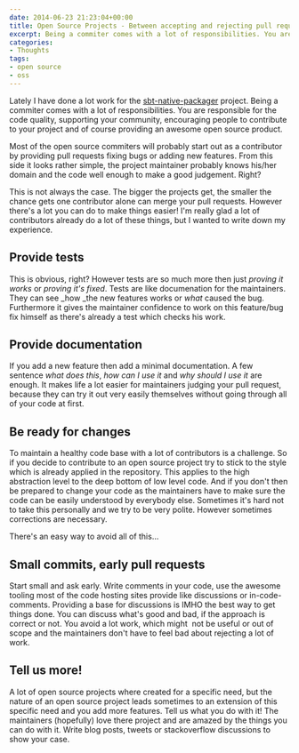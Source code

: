 ```yaml
---
date: 2014-06-23 21:23:04+00:00
title: Open Source Projects - Between accepting and rejecting pull request
excerpt: Being a commiter comes with a lot of responsibilities. You are responsible for the code quality, supporting your community, encouraging people to contribute to your project and of course providing an awesome open source product
categories:
- Thoughts
tags:
- open source
- oss
---
```


Lately I have done a lot work for the [sbt-native-packager](https://github.com/sbt/sbt-native-packager) project. Being a
commiter comes with a lot of responsibilities. You are responsible for the code quality, supporting your community,
encouraging people to contribute to your project and of course providing an awesome open
source product.

Most of the open source commiters will probably start out as a contributor by providing pull
requests fixing bugs or adding new features. From this side it looks rather simple, the
project maintainer probably knows his/her domain and the code well enough to make
a good judgement. Right?

This is not always the case. The bigger the projects get, the smaller the chance gets
one contributor alone can merge your pull requests. However there's a lot you can do
to make things easier! I'm really glad a lot of contributors already do a lot of these things,
but I wanted to write down my experience.


## Provide tests


This is obvious, right? However tests are so much more then just _proving it works_ or
_proving it's fixed_. Tests are like documenation for the maintainers. They can see _how
_the new features works or _what_ caused the bug. Furthermore it gives the maintainer
confidence to work on this feature/bug fix himself as there's already a test which
checks his work.


## Provide documentation


If you add a new feature then add a minimal documentation. A few sentence _what does this_,
_how can I use it_ and _why should I use it_ are enough. It makes life a lot easier for maintainers
judging your pull request, because they can try it out very easily themselves without going
through all of your code at first.


## Be ready for changes


To maintain a healthy code base with a lot of contributors is a challenge. So if you decide
to contribute to an open source project try to stick to the style which is already applied in
the repository. This applies to the high abstraction level to the deep bottom of low level code.
And if you don't then be prepared to change your code as the maintainers have to make sure
the code can be easily understood by everybody else. Sometimes it's hard not to take this
personally and we try to be very polite. However sometimes corrections are necessary.

There's an easy way to avoid all of this...


## Small commits, early pull requests


Start small and ask early. Write comments in your code, use the awesome tooling most of
the code hosting sites provide like discussions or in-code-comments. Providing a base for
discussions is IMHO the best way to get things done. You can discuss what's good and
bad, if the approach is correct or not. You avoid a lot work, which might  not be useful
or out of scope and the maintainers don't have to feel bad about rejecting a lot of work.


## Tell us more!


A lot of open source projects where created for a specific need, but the nature of an
open source project leads sometimes to an extension of this specific need and you
add more features. Tell us what you do with it! The maintainers (hopefully) love there
project and are amazed by the things you can do with it. Write blog posts, tweets
or stackoverflow discussions to show your case.
